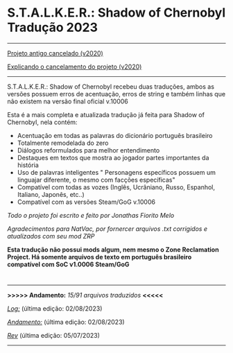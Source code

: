 # S.T.A.L.K.E.R.: Shadow of Chernobyl Tradução 2023
_______________________________________________________
[Projeto antigo cancelado (v2020)](https://www.moddb.com/news/traduo-refeita-para-stalker-shadow-of-chernobyl)

[Explicando o cancelamento do projeto (v2020)](https://www.moddb.com/games/stalker/news/stalker-shadow-of-chernobyl-traduo-2023)
_______________________________________________________

S.T.A.L.K.E.R.: Shadow of Chernobyl recebeu duas traduções, ambos as versões possuem erros de acentuação, erros de string e também linhas que não existem na versão final oficial v.10006

Esta é a mais completa e atualizada tradução já feita para Shadow of Chernobyl, nela contém:

- Acentuação em todas as palavras do dicionário português brasileiro
- Totalmente remodelada do zero
- Diálogos reformulados para melhor entendimento
- Destaques em textos que mostra ao jogador partes importantes da história
- Uso de palavras inteligentes " Personagens específicos possuem um linguajar diferente, o mesmo com facções específicas"
- Compatível com todas as vozes (Inglês, Ucrâniano, Russo, Espanhol, Italiano, Japonês, etc..)
- Compatível com as versões Steam/GoG v.10006

*Todo o projeto foi escrito e feito por Jonathas Fiorito Melo*

*Agradecimentos para NatVac, por fornercer arquivos .txt corrigidos e atualizados com seu mod ZRP*

**Esta tradução não possui mods algum, nem mesmo o Zone Reclamation Project. Há somente arquivos de texto em português brasileiro compatível com SoC v1.0006 Steam/GoG**
#



_______________________________________________________
**>>>>> Andamento:** *15/91 arquivos traduzidos* **<<<<<**

[*Log:*](https://github.com/SkullTronek/s.t.a.l.k.e.r.-shadow-of-chernobyl-tradu-o2023/blob/main/log.xml) (última edição: 02/08/2023)


[*Andamento:*](https://github.com/SkullTronek/s.t.a.l.k.e.r.-shadow-of-chernobyl-tradu-o2023/blob/main/andamento.xml) (última edição: 02/08/2023)


[*Rev*](https://github.com/SkullTronek/s.t.a.l.k.e.r.-shadow-of-chernobyl-tradu-o2023/blob/main/rev.xml) (última edição: 05/07/2023)

_______________________________________________________
